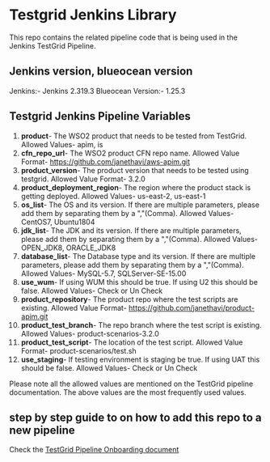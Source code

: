 # Testgrid Jenkins Library

This repo contains the related pipeline code that is being used in the Jenkins TestGrid Pipeline.

## Jenkins version, blueocean version

Jenkins:- Jenkins 2.319.3
Blueocean Version:- 1.25.3

## Testgrid Jenkins Pipeline Variables

1. **product**- The WSO2 product that needs to be tested from TestGrid.
Allowed Values- apim, is
2. **cfn_repo_url**- The WSO2 product CFN repo name.
Allowed Value Format- <https://github.com/janethavi/aws-apim.git>
3. **product_version**- The product version that needs to be tested using testgrid.
Allowed Value Format- 3.2.0
4. **product_deployment_region**- The region where the product stack is getting deployed.
Allowed Values- us-east-2, us-east-1
5. **os_list**- The OS and its version. If there are multiple parameters, please add them by separating them by a ","(Comma).
Allowed Values- CentOS7, Ubuntu1804
6. **jdk_list**- The JDK and its version. If there are multiple parameters, please add them by separating them by a ","(Comma).
Allowed Values- OPEN_JDK8, ORACLE_JDK8
7. **database_list**- The Database type and its version. If there are multiple parameters, please add them by separating them by a ","(Comma).
Allowed Values- MySQL-5.7, SQLServer-SE-15.00
8. **use_wum**- If using WUM this should be true. If using U2 this should be false.
Allowed Values- Check or Un Check
9. **product_repository**- The product repo where the test scripts are existing.
Allowed Value Format- <https://github.com/janethavi/product-apim.git>
10. **product_test_branch**- The repo branch where the test script is existing.
Allowed Values- product-scenarios-3.2.0
11. **product_test_script**- The location of the test script.
Allowed Value Format- product-scenarios/test.sh
12. **use_staging**- If testing environment is staging be true. If using UAT this should be false.
Allowed Values- Check or Un Check

Please note all the allowed values are mentioned on the TestGrid pipeline documentation. The above values are the most frequently used values.

## step by step guide to on how to add this repo to a new pipeline

Check the [TestGrid Pipeline Onboarding document](https://docs.google.com/document/d/13uwFCdMyDlJCC-Rd5dDWdxuR4tIrZyJhaXSN4n1XZqM/edit?usp=sharing)
